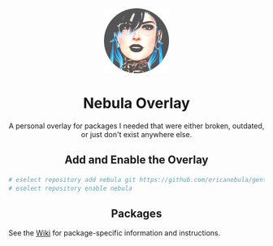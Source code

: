 <div align="center"><img src="img/erica_wiki_128.png" alt="Erica Nebula Avatar"/></div>
<h1 align="center">Nebula Overlay</h1>

<p align="center">A personal overlay for packages I needed that were either broken, outdated, or just don't exist anywhere else.</p>

<h2 align="center">Add and Enable the Overlay</h2>

```bash
# eselect repository add nebula git https://github.com/ericanebula/gentoo-overlay
# eselect repository enable nebula
```

<h2 align="center">Packages</h2>

See the [Wiki](https://github.com/EricaNebula/gentoo-overlay/wiki) for package-specific information and instructions.